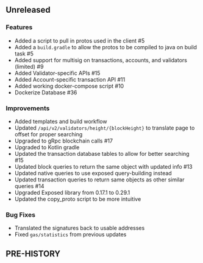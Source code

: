 <!--
Guiding Principles:

Changelogs are for humans, not machines.
There should be an entry for every single version.
The same types of changes should be grouped.
Versions and sections should be linkable.
The latest version comes first.
The release date of each version is displayed.
Mention whether you follow Semantic Versioning.

Usage:

Change log entries are to be added to the Unreleased section under the
appropriate stanza (see below). Each entry should ideally include a tag and
the Github issue reference in the following format:

* (<tag>) \#<issue-number> message

The issue numbers will later be link-ified during the release process so you do
not have to worry about including a link manually, but you can if you wish.

Types of changes (Stanzas):

"Features" for new features.
"Improvements" for changes in existing functionality.
"Deprecated" for soon-to-be removed features.
"Bug Fixes" for any bug fixes.
"Client Breaking" for breaking CLI commands and REST routes used by end-users.
"API Breaking" for breaking exported APIs used by developers building on SDK.
"State Machine Breaking" for any changes that result in a different AppState given same genesisState and txList.
Ref: https://keepachangelog.com/en/1.0.0/
-->

## Unreleased

### Features
* Added a script to pull in protos used in the client #5
* Added a `build.gradle` to allow the protos to be compiled to java on build task #5
* Added support for multisig on transactions, accounts, and validators (limited) #9
* Added Validator-specific APIs #15
* Added Account-specific transaction API #11
* Added working docker-compose script #10
* Dockerize Database #36

### Improvements
* Added templates and build workflow
* Updated `/api/v2/validators/height/{blockHeight}` to translate page to offset for proper searching
* Upgraded to gRpc blockchain calls #17
* Upgraded to Kotlin gradle
* Updated the transaction database tables to allow for better searching #15
* Updated block queries to return the same object with updated info #13
* Updated native queries to use exposed query-building instead
* Updated transaction queries to return same objects as other similar queries #14
* Upgraded Exposed library from 0.17.1 to 0.29.1
* Updated the copy_proto script to be more intuitive

### Bug Fixes
* Translated the signatures back to usable addresses
* Fixed `gas/statistics` from previous updates

## PRE-HISTORY

